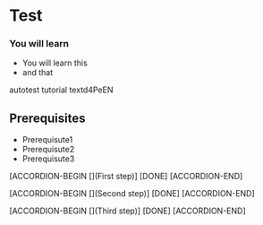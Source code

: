 ﻿---
description: autotest_tutorial_admin_errors
tags: [tutorial>begier, agreements:business_network_privacy_statement/nps]
primary_tag: InvalidPrimaryTag
time: 902
author_profile: https://github.com/ksAutotests
author_name: ksAutotests
---

# Test

### You will learn
- You will learn this
- and that

autotest tutorial textd4PeEN

## Prerequisites
- Prerequisute1
- Prerequisute2
- Prerequisute3

[ACCORDION-BEGIN [](First step)]
[DONE]
[ACCORDION-END]

[ACCORDION-BEGIN [](Second step)]
[DONE]
[ACCORDION-END]

[ACCORDION-BEGIN [](Third step)]
[DONE]
[ACCORDION-END]

